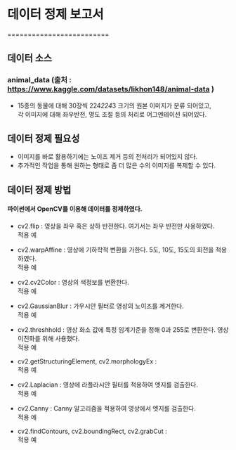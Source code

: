 # 데이터 정제 보고서
=========================
## 데이터 소스
### animal_data (출처 : https://www.kaggle.com/datasets/likhon148/animal-data )
- 15종의 동물에 대해 30장씩 224*224*3 크기의 원본 이미지가 분류 되어있고, <br>
각 이미지에 대해 좌우반전, 명도 조절 등의 처리로 어그멘테이션 되어있다.
## 데이터 정제 필요성
- 이미지를 바로 활용하기에는 노이즈 제거 등의 전처리가 되어있지 않다.
- 추가적인 작업을 통해 원하는 형태로 좀 더 많은 수의 이미지를 복제할 수 있다.
## 데이터 정제 방법
#### 파이썬에서 OpenCV를 이용해 데이터를 정제하였다. 
- cv2.flip : 영상을 좌우 혹은 상하 반전한다. 여기서는 좌우 반전만 사용하였다.<br>
적용 예<br>

- cv2.warpAffine : 영상에 기하학적 변환을 가한다. 5도, 10도, 15도의 회전을 적용하였다.<br>
적용 예<br>

- cv2.cv2Color : 영상의 색정보를 변환한다.<br>
적용 예<br>

- cv2.GaussianBlur : 가우시안 필터로 영상의 노이즈를 제거한다.<br>
적용 예<br>

- cv2.threshhold : 영상 화소 값에 특정 임계기준을 정해 0과 255로 변환한다. 영상 이진화를 위해 사용했다.<br>
적용 예<br>

- cv2.getStructuringElement, cv2.morphologyEx : <br>
적용 예<br>

- cv2.Laplacian : 영상에 라플라시안 필터를 적용하여 엣지를 검출한다.<br>
적용 예<br>

- cv2.Canny : Canny 알고리즘을 적용하여 영상에서 엣지를 검출한다.<br>
적용 예<br>

- cv2.findContours, cv2.boundingRect, cv2.grabCut : <br>
적용 예<br>
